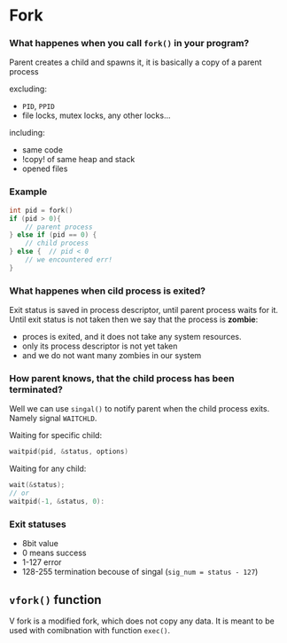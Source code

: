 # Fork

### What happenes when you call `fork()` in your program?
Parent creates a child and spawns it, it is basically a copy of a parent process

excluding:
- `PID`, `PPID`
- file locks, mutex locks, any other locks...

including:
- same code
- !copy! of same heap and stack
- opened files

### Example
```c
int pid = fork()
if (pid > 0){
    // parent process
} else if (pid == 0) {
    // child process
} else {  // pid < 0
    // we encountered err!
}
```

### What happenes when cild process is exited?
Exit status is saved in process descriptor, until parent process waits for it.
Until exit status is not taken then we say that the process is **zombie**:
- proces is exited, and it does not take any system resources.
- only its process descriptor is not yet taken
- and we do not want many zombies in our system


### How parent knows, that the child process has been terminated?
Well we can use `singal()` to notify parent when the child process exits. Namely signal `WAITCHLD`.

Waiting for specific child:
```c
waitpid(pid, &status, options)
```
Waiting for any child:
```c
wait(&status);
// or 
waitpid(-1, &status, 0):
```

### Exit statuses
- 8bit value
- 0 means success
- 1-127 error
- 128-255 termination becouse of singal (`sig_num = status - 127`)

## `vfork()` function
V fork is a modified fork, which does not copy any data. It is meant to be used with comibnation with function `exec()`.
